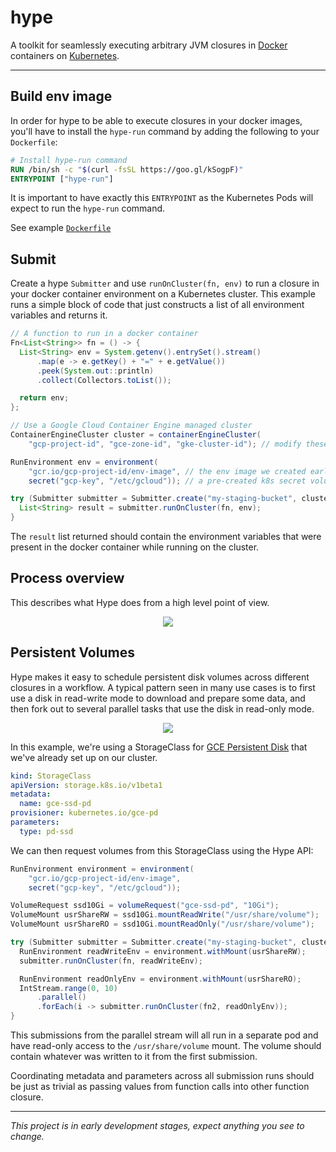 hype
====

A toolkit for seamlessly executing arbitrary JVM closures in [Docker] containers on [Kubernetes].

---

## Build env image

In order for hype to be able to execute closures in your docker images, you'll have to install
the `hype-run` command by adding the following to your `Dockerfile`:

```dockerfile
# Install hype-run command
RUN /bin/sh -c "$(curl -fsSL https://goo.gl/kSogpF)"
ENTRYPOINT ["hype-run"]
```

It is important to have exactly this `ENTRYPOINT` as the Kubernetes Pods will expect to run the
`hype-run` command.

See example [`Dockerfile`](docker/Dockerfile)

## Submit

Create a hype `Submitter` and use `runOnCluster(fn, env)` to run a closure in your docker container
environment on a Kubernetes cluster. This example runs a simple block of code that just constructs
a list of all environment variables and returns it.

```java
// A function to run in a docker container
Fn<List<String>> fn = () -> {
  List<String> env = System.getenv().entrySet().stream()
      .map(e -> e.getKey() + "=" + e.getValue())
      .peek(System.out::println)
      .collect(Collectors.toList());

  return env;
};

// Use a Google Cloud Container Engine managed cluster
ContainerEngineCluster cluster = containerEngineCluster(
    "gcp-project-id", "gce-zone-id", "gke-cluster-id"); // modify these

RunEnvironment env = environment(
    "gcr.io/gcp-project-id/env-image", // the env image we created earlier
    secret("gcp-key", "/etc/gcloud")); // a pre-created k8s secret volume named "gcp-key"

try (Submitter submitter = Submitter.create("my-staging-bucket", cluster)) {
  List<String> result = submitter.runOnCluster(fn, env);
}
```

The `result` list returned should contain the environment variables that were present in the
docker container while running on the cluster.

## Process overview

This describes what Hype does from a high level point of view.

<p align="center">
  <img src="https://github.com/spotify/hype/blob/master/doc/hype.png?raw=true"/>
</p>

## Persistent Volumes

Hype makes it easy to schedule persistent disk volumes across different closures in a workflow.
A typical pattern seen in many use cases is to first use a disk in read-write mode to download and
prepare some data, and then fork out to several parallel tasks that use the disk in read-only mode.

<p align="center">
  <img src="https://github.com/spotify/hype/blob/master/doc/hype-volumes.png?raw=true"/>
</p>

In this example, we're using a StorageClass for [GCE Persistent Disk] that we've already set up on
our cluster.

```yaml
kind: StorageClass
apiVersion: storage.k8s.io/v1beta1
metadata:
  name: gce-ssd-pd
provisioner: kubernetes.io/gce-pd
parameters:
  type: pd-ssd
```

We can then request volumes from this StorageClass using the Hype API:

```java
RunEnvironment environment = environment(
    "gcr.io/gcp-project-id/env-image",
    secret("gcp-key", "/etc/gcloud"));

VolumeRequest ssd10Gi = volumeRequest("gce-ssd-pd", "10Gi");
VolumeMount usrShareRW = ssd10Gi.mountReadWrite("/usr/share/volume");
VolumeMount usrShareRO = ssd10Gi.mountReadOnly("/usr/share/volume");

try (Submitter submitter = Submitter.create("my-staging-bucket", cluster)) {
  RunEnvironment readWriteEnv = environment.withMount(usrShareRW);
  submitter.runOnCluster(fn, readWriteEnv);

  RunEnvironment readOnlyEnv = environment.withMount(usrShareRO);
  IntStream.range(0, 10)
      .parallel()
      .forEach(i -> submitter.runOnCluster(fn2, readOnlyEnv));
}
```

This submissions from the parallel stream will all run in a separate pod and have read-only
access to the `/usr/share/volume` mount. The volume should contain whatever was written to it
from the first submission.

Coordinating metadata and parameters across all submission runs should be just as trivial as
passing values from function calls into other function closure.

---

_This project is in early development stages, expect anything you see to change._

[Docker]: https://www.docker.com
[Kubernetes]: https://kubernetes.io/
[GCE Persistent Disk]: http://blog.kubernetes.io/2016/10/dynamic-provisioning-and-storage-in-kubernetes.html
